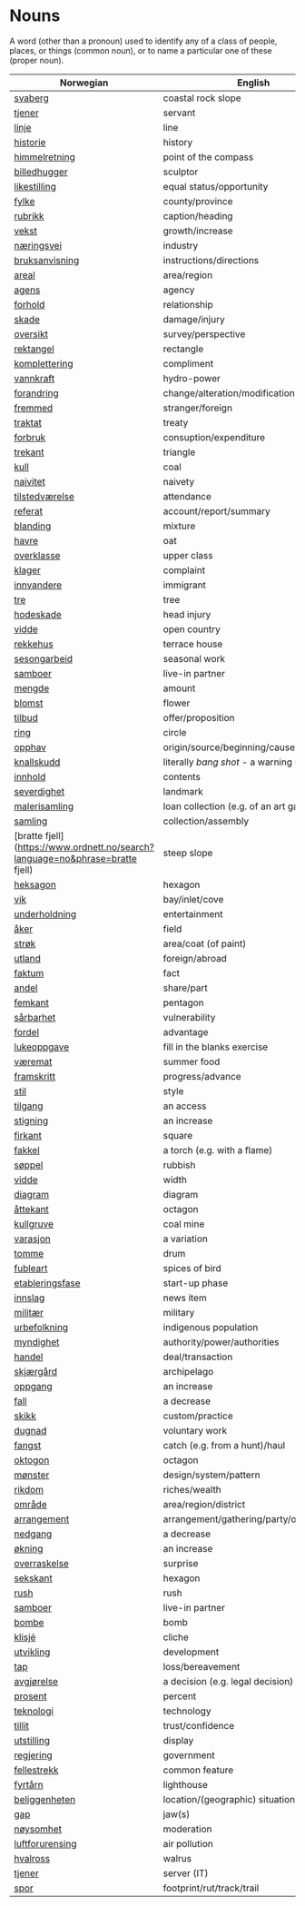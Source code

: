 # Nouns

A word (other than a pronoun) used to identify any of a class of people, places, or things (common noun), or to name a particular one of these (proper noun).

| Norwegian | English | Gender |
| --- | --- | --- |
| [svaberg](https://www.ordnett.no/search?language=no&phrase=svaberg) | coastal rock slope | i |
| [tjener](https://www.ordnett.no/search?language=no&phrase=tjener) | servant | m |
| [linje](https://www.ordnett.no/search?language=no&phrase=linje) | line | m |
| [historie](https://www.ordnett.no/search?language=no&phrase=historie) | history | m/f |
| [himmelretning](https://www.ordnett.no/search?language=no&phrase=himmelretning) | point of the compass | m |
| [billedhugger](https://www.ordnett.no/search?language=no&phrase=billedhugger) | sculptor | m |
| [likestilling](https://www.ordnett.no/search?language=no&phrase=likestilling) | equal status/opportunity | m |
| [fylke](https://www.ordnett.no/search?language=no&phrase=fylke) | county/province | i |
| [rubrikk](https://www.ordnett.no/search?language=no&phrase=rubrikk) | caption/heading | m |
| [vekst](https://www.ordnett.no/search?language=no&phrase=vekst) | growth/increase | m |
| [næringsvei](https://www.ordnett.no/search?language=no&phrase=næringsvei) | industry | m |
| [bruksanvisning](https://www.ordnett.no/search?language=no&phrase=bruksanvisning) | instructions/directions | m |
| [areal](https://www.ordnett.no/search?language=no&phrase=areal) | area/region | i |
| [agens](https://www.ordnett.no/search?language=no&phrase=agens) | agency | m |
| [forhold](https://www.ordnett.no/search?language=no&phrase=forhold) | relationship | i |
| [skade](https://www.ordnett.no/search?language=no&phrase=skade) | damage/injury | m |
| [oversikt](https://www.ordnett.no/search?language=no&phrase=oversikt) | survey/perspective | m |
| [rektangel](https://www.ordnett.no/search?language=no&phrase=rektangel) | rectangle | i |
| [komplettering](https://www.ordnett.no/search?language=no&phrase=komplettering) | compliment | m |
| [vannkraft](https://www.ordnett.no/search?language=no&phrase=vannkraft) | hydro-power | m |
| [forandring](https://www.ordnett.no/search?language=no&phrase=forandring) | change/alteration/modification | m |
| [fremmed](https://www.ordnett.no/search?language=no&phrase=fremmed) | stranger/foreign | m |
| [traktat](https://www.ordnett.no/search?language=no&phrase=traktat) | treaty | m |
| [forbruk](https://www.ordnett.no/search?language=no&phrase=forbruk) | consuption/expenditure | i |
| [trekant](https://www.ordnett.no/search?language=no&phrase=trekant) | triangle | m |
| [kull](https://www.ordnett.no/search?language=no&phrase=kull) | coal | i |
| [naivitet](https://www.ordnett.no/search?language=no&phrase=naivitet) | naivety | m |
| [tilstedværelse](https://www.ordnett.no/search?language=no&phrase=tilstedværelse) | attendance | i |
| [referat](https://www.ordnett.no/search?language=no&phrase=referat) | account/report/summary | i |
| [blanding](https://www.ordnett.no/search?language=no&phrase=blanding) | mixture | m |
| [havre](https://www.ordnett.no/search?language=no&phrase=havre) | oat | m |
| [overklasse](https://www.ordnett.no/search?language=no&phrase=overklasse) | upper class | m |
| [klager](https://www.ordnett.no/search?language=no&phrase=klager) | complaint | m |
| [innvandere](https://www.ordnett.no/search?language=no&phrase=innvandere) | immigrant | m |
| [tre](https://www.ordnett.no/search?language=no&phrase=tre) | tree | i |
| [hodeskade](https://www.ordnett.no/search?language=no&phrase=hodeskade) | head injury | m |
| [vidde](https://www.ordnett.no/search?language=no&phrase=vidde) | open country | m |
| [rekkehus](https://www.ordnett.no/search?language=no&phrase=rekkehus) | terrace house | i |
| [sesongarbeid](https://www.ordnett.no/search?language=no&phrase=sesongarbeid) | seasonal work | i |
| [samboer](https://www.ordnett.no/search?language=no&phrase=samboer) | live-in partner | m |
| [mengde](https://www.ordnett.no/search?language=no&phrase=mengde) | amount | m |
| [blomst](https://www.ordnett.no/search?language=no&phrase=blomst) | flower | m |
| [tilbud](https://www.ordnett.no/search?language=no&phrase=tilbud) | offer/proposition | i |
| [ring](https://www.ordnett.no/search?language=no&phrase=ring) | circle | m |
| [opphav](https://www.ordnett.no/search?language=no&phrase=opphav) | origin/source/beginning/cause | i |
| [knallskudd](https://www.ordnett.no/search?language=no&phrase=knallskudd) | literally _bang shot_ - a warning shot gun | i |
| [innhold](https://www.ordnett.no/search?language=no&phrase=innhold) | contents | i |
| [severdighet](https://www.ordnett.no/search?language=no&phrase=severdighet) | landmark | m |
| [malerisamling](https://www.ordnett.no/search?language=no&phrase=malerisamling) | loan collection (e.g. of an art gallery) | m |
| [samling](https://www.ordnett.no/search?language=no&phrase=samling) | collection/assembly | m |
| [bratte fjell](https://www.ordnett.no/search?language=no&phrase=bratte fjell) | steep slope | m |
| [heksagon](https://www.ordnett.no/search?language=no&phrase=heksagon) | hexagon | m |
| [vik](https://www.ordnett.no/search?language=no&phrase=vik) | bay/inlet/cove | m |
| [underholdning](https://www.ordnett.no/search?language=no&phrase=underholdning) | entertainment | m |
| [åker](https://www.ordnett.no/search?language=no&phrase=åker) | field | m |
| [strøk](https://www.ordnett.no/search?language=no&phrase=strøk) | area/coat (of paint) | i |
| [utland](https://www.ordnett.no/search?language=no&phrase=utland) | foreign/abroad | m |
| [faktum](https://www.ordnett.no/search?language=no&phrase=faktum) | fact | i |
| [andel](https://www.ordnett.no/search?language=no&phrase=andel) | share/part | m |
| [femkant](https://www.ordnett.no/search?language=no&phrase=femkant) | pentagon | m |
| [sårbarhet](https://www.ordnett.no/search?language=no&phrase=sårbarhet) | vulnerability | m |
| [fordel](https://www.ordnett.no/search?language=no&phrase=fordel) | advantage | m |
| [lukeoppgave](https://www.ordnett.no/search?language=no&phrase=lukeoppgave) | fill in the blanks exercise | m |
| [væremat](https://www.ordnett.no/search?language=no&phrase=væremat) | summer food | m |
| [framskritt](https://www.ordnett.no/search?language=no&phrase=framskritt) | progress/advance | i |
| [stil](https://www.ordnett.no/search?language=no&phrase=stil) | style | m |
| [tilgang](https://www.ordnett.no/search?language=no&phrase=tilgang) | an access | i |
| [stigning](https://www.ordnett.no/search?language=no&phrase=stigning) | an increase | m |
| [firkant](https://www.ordnett.no/search?language=no&phrase=firkant) | square | m |
| [fakkel](https://www.ordnett.no/search?language=no&phrase=fakkel) | a torch (e.g. with a flame) | m |
| [søppel](https://www.ordnett.no/search?language=no&phrase=søppel) | rubbish | i |
| [vidde](https://www.ordnett.no/search?language=no&phrase=vidde) | width | m/f |
| [diagram](https://www.ordnett.no/search?language=no&phrase=diagram) | diagram | i |
| [åttekant](https://www.ordnett.no/search?language=no&phrase=åttekant) | octagon | m |
| [kullgruve](https://www.ordnett.no/search?language=no&phrase=kullgruve) | coal mine | m |
| [varasjon](https://www.ordnett.no/search?language=no&phrase=varasjon) | a variation | m |
| [tomme](https://www.ordnett.no/search?language=no&phrase=tomme) | drum | m |
| [fubleart](https://www.ordnett.no/search?language=no&phrase=fubleart) | spices of bird | m/f |
| [etableringsfase](https://www.ordnett.no/search?language=no&phrase=etableringsfase) | start-up phase | m |
| [innslag](https://www.ordnett.no/search?language=no&phrase=innslag) | news item | i |
| [militær](https://www.ordnett.no/search?language=no&phrase=militær) | military | m |
| [urbefolkning](https://www.ordnett.no/search?language=no&phrase=urbefolkning) | indigenous population | m |
| [myndighet](https://www.ordnett.no/search?language=no&phrase=myndighet) | authority/power/authorities | m |
| [handel](https://www.ordnett.no/search?language=no&phrase=handel) | deal/transaction | m |
| [skjærgård](https://www.ordnett.no/search?language=no&phrase=skjærgård) | archipelago | m |
| [oppgang](https://www.ordnett.no/search?language=no&phrase=oppgang) | an increase | m |
| [fall](https://www.ordnett.no/search?language=no&phrase=fall) | a decrease | i |
| [skikk](https://www.ordnett.no/search?language=no&phrase=skikk) | custom/practice | m |
| [dugnad](https://www.ordnett.no/search?language=no&phrase=dugnad) | voluntary work | m |
| [fangst](https://www.ordnett.no/search?language=no&phrase=fangst) | catch (e.g. from a hunt)/haul | m |
| [oktogon](https://www.ordnett.no/search?language=no&phrase=oktogon) | octagon | m |
| [mønster](https://www.ordnett.no/search?language=no&phrase=mønster) | design/system/pattern | i |
| [rikdom](https://www.ordnett.no/search?language=no&phrase=rikdom) | riches/wealth | m |
| [område](https://www.ordnett.no/search?language=no&phrase=område) | area/region/district | i |
| [arrangement](https://www.ordnett.no/search?language=no&phrase=arrangement) | arrangement/gathering/party/organisation | i |
| [nedgang](https://www.ordnett.no/search?language=no&phrase=nedgang) | a decrease | m |
| [økning](https://www.ordnett.no/search?language=no&phrase=økning) | an increase | m |
| [overraskelse](https://www.ordnett.no/search?language=no&phrase=overraskelse) | surprise | m |
| [sekskant](https://www.ordnett.no/search?language=no&phrase=sekskant) | hexagon | m |
| [rush](https://www.ordnett.no/search?language=no&phrase=rush) | rush | i |
| [samboer](https://www.ordnett.no/search?language=no&phrase=samboer) | live-in partner | m |
| [bombe](https://www.ordnett.no/search?language=no&phrase=bombe) | bomb | m |
| [klisjé](https://www.ordnett.no/search?language=no&phrase=klisjé) | cliche | m |
| [utvikling](https://www.ordnett.no/search?language=no&phrase=utvikling) | development | m |
| [tap](https://www.ordnett.no/search?language=no&phrase=tap) | loss/bereavement | i |
| [avgjørelse](https://www.ordnett.no/search?language=no&phrase=avgjørelse) | a decision (e.g. legal decision) | m |
| [prosent](https://www.ordnett.no/search?language=no&phrase=prosent) | percent | m |
| [teknologi](https://www.ordnett.no/search?language=no&phrase=teknologi) | technology | m |
| [tillit](https://www.ordnett.no/search?language=no&phrase=tillit) | trust/confidence | m |
| [utstilling](https://www.ordnett.no/search?language=no&phrase=utstilling) | display | m |
| [regjering](https://www.ordnett.no/search?language=no&phrase=regjering) | government | m |
| [fellestrekk](https://www.ordnett.no/search?language=no&phrase=fellestrekk) | common feature | i |
| [fyrtårn](https://www.ordnett.no/search?language=no&phrase=fyrtårn) | lighthouse | i |
| [beliggenheten](https://www.ordnett.no/search?language=no&phrase=beliggenheten) | location/(geographic) situation | m/f |
| [gap](https://www.ordnett.no/search?language=no&phrase=gap) | jaw(s) | m |
| [nøysomhet](https://www.ordnett.no/search?language=no&phrase=nøysomhet) | moderation | m |
| [luftforurensing](https://www.ordnett.no/search?language=no&phrase=luftforurensing) | air pollution | m |
| [hvalross](https://www.ordnett.no/search?language=no&phrase=hvalross) | walrus | m |
| [tjener](https://www.ordnett.no/search?language=no&phrase=tjener) | server (IT) | m |
| [spor](https://www.ordnett.no/search?language=no&phrase=spor) | footprint/rut/track/trail | i |

